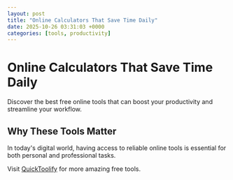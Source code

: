 ```yaml
---
layout: post
title: "Online Calculators That Save Time Daily"
date: 2025-10-26 03:31:03 +0000
categories: [tools, productivity]
---
```


# Online Calculators That Save Time Daily

Discover the best free online tools that can boost your productivity and streamline your workflow.

## Why These Tools Matter

In today's digital world, having access to reliable online tools is essential for both personal and professional tasks.

Visit [QuickToolify](https://quicktoolify.com) for more amazing free tools.